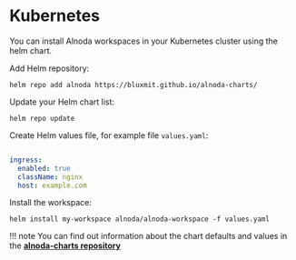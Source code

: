 # Kubernetes 

You can install Alnoda workspaces in your Kubernetes cluster using the helm chart. 

Add Helm repository:

```
helm repo add alnoda https://bluxmit.github.io/alnoda-charts/
```

Update your Helm chart list:

```
helm repo update
```

Create Helm values file, for example file `values.yaml`:

```yaml

ingress:
  enabled: true
  className: nginx
  host: example.com
```

Install the workspace:

```
helm install my-workspace alnoda/alnoda-workspace -f values.yaml
```

!!! note 
    You can find out information about the chart defaults and values in the [__alnoda-charts repository__](https://github.com/bluxmit/alnoda-charts) 